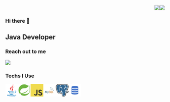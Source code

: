 <img align="right" src="https://github-readme-stats.vercel.app/api?username=Baris0&theme=radical&show_icons=true"> <img align="right" src="https://github-readme-stats.vercel.app/api/top-langs/?username=Baris0&theme=dark">
<br />


### Hi there 👋

## Java Developer

### Reach out to me

[<img width="28" src="https://unpkg.com/simple-icons@v6/icons/linkedin.svg" align="left" />][linkedin]

<br />

### Techs I Use

<img align="left" src="https://raw.githubusercontent.com/devicons/devicon/master/icons/java/java-original.svg" widht="40" height="40">
<img align="left" src="https://raw.githubusercontent.com/github/explore/80688e429a7d4ef2fca1e82350fe8e3517d3494d/topics/spring-boot/spring-boot.png" widht="40" height="40">
<img align="left" src="https://raw.githubusercontent.com/github/explore/80688e429a7d4ef2fca1e82350fe8e3517d3494d/topics/javascript/javascript.png" widht="40" height="40">
<img align="left" src="https://raw.githubusercontent.com/github/explore/80688e429a7d4ef2fca1e82350fe8e3517d3494d/topics/mysql/mysql.png" widht="40" height="40">
<img align="left" src="https://raw.githubusercontent.com/github/explore/80688e429a7d4ef2fca1e82350fe8e3517d3494d/topics/postgresql/postgresql.png" widht="40" height="40">
<img align="left" src="https://raw.githubusercontent.com/github/explore/80688e429a7d4ef2fca1e82350fe8e3517d3494d/topics/sql/sql.png" widht="40" height="40">
<br />
<br />




[linkedin]: https://www.linkedin.com/in/barisseckin/


